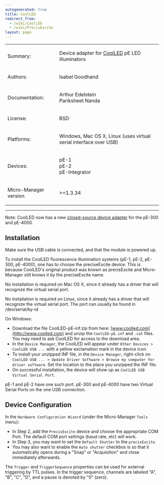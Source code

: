 ```yaml
---
autogenerated: true
title: CoolLED
redirect_from:
  - /wiki/CoolLED
  - /wiki/PrecisExcite
layout: page
---
```


<table>
<tr>
<td><p>Summary:</p></td>
<td><p>Device adapter for <a href="http://www.CoolLED.com">CoolLED</a> pE LED illuminators</p></td>
</tr>
<tr>
<td><p>Authors:</p></td>
<td><p>Isabel Goodhand</p></td>
</tr>
<tr>
<td><p>Documentation:</p></td>
<td><p>Arthur Edelstein<br />
Pariksheet Nanda</p></td>
</tr>
<tr>
<td><p>License:</p></td>
<td><p>BSD</p></td>
</tr>
<tr>
<td><p>Platforms:</p></td>
<td><p>Windows, Mac OS X, Linux (uses virtual serial interface over USB)</p></td>
</tr>
<tr>
<td><p>Devices:</p></td>
<td><p>pE-1<br />
pE-2<br />
pE-Integrator</p></td>
</tr>
<tr>
<td><p>Micro-Manager version</p></td>
<td><p>&gt;=1.3.34</p></td>
</tr>
</table>

------------------------------------------------------------------------

Note: CoolLED now has a new [closed-source device
adapter](http://www.coolled.com/wp-content/uploads/2014/04/MicroManager-Software-Summary-Sheet-R3.pdf)
for the pE-300 and pE-4000.

## Installation

Make sure the USB cable is connected, and that the module is powered up.

To install the CoolLED fluorescence illumination systems (pE-1, pE-2,
pE-300, pE-4000), one has to choose the preciseExcite device. This is
because CoolLED's original product was known as precisExcite and
Micro-Manager still knows it by the preciseExcite name.

No installation is required on Mac OS X, since it already has a driver
that will recognize the virtual serial port.

No installation is required on Linux, since it already has a driver that
will recognize the virtual serial port. The port can usually be found in
/dev/serial/by-id

On Windows:

-   Download the file CoolLED-pE-inf.zip from here:
    [www.coolled.com](http://www.coolled.com) and unzip the
    `CoolLED-pE.inf` and `.cat` files. You may need to ask CoolLED for
    access to the download area.
-   In the `Device Manager`, the CoolLED will appear under
    `Other Devices > CoolLED USB ...` with a yellow exclamation mark in
    the device icon.
-   To install your unzipped INF file, in the `Device Manager`,
    right-click on
    `CoolLED USB ... > Update Driver Software > Browse my computer for driver software`.
    Set the location to the place you unzipped the INF file.
-   On successful installation, the device will show up as
    `CoolLED USB Virtual Serial Port`.

pE-1 and pE-2 have one such port. pE-300 and pE-4000 have two Virtual
Serial Ports on the one USB connection.

## Device Configuration

In the `Hardware Configuration Wizard` (under the Micro-Manager `Tools`
menu):

-   In Step 2, add the `PrecisExcite` device and choose the appropriate
    COM Port. The default COM port settings (baud rate, etc) will work.
-   In Step 3, you may want to set the `Default Shutter` to the
    `precisExcite`.
-   You may also want to enable the `Auto shutter` checkbox is so that
    it automatically opens during a "Snap" or "Acquisition" and close
    immediately afterwards.

The `Trigger` and `TriggerSequence` properties can be used for external
triggering by TTL pulses. In the trigger sequence, channels are labeled
"A", "B", "C", "D", and a pause is denoted by "0" (zero).

